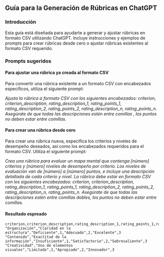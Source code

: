## Guía para la Generación de Rúbricas en ChatGPT
### Introducción
Esta guía está diseñada para ayudarte a generar y ajustar rúbricas en formato CSV utilizando ChatGPT. Incluye instrucciones y ejemplos de prompts para crear rúbricas desde cero o ajustar rúbricas existentes al formato CSV requerido.

### Prompts sugeridos
#### Para ajustar una rúbrica ya creada al formato CSV
Para convertir una rúbrica existente a un formato CSV con encabezados específicos, utiliza el siguiente prompt:


*Ajusta la rúbrica a formato CSV con los siguientes encabezados: criterion, criterion_description, rating_description_1, rating_points_1, rating_description_2, rating_points_2, rating_description_n, rating_points_n. Asegúrate de que todas las descripciones estén entre comillas , los puntos no deben estar entre comillas.*


#### Para crear una rúbrica desde cero
Para crear una rúbrica nueva, especifica los criterios y niveles de desempeño deseados, así como los encabezados requeridos para el formato CSV. Utiliza el siguiente prompt:

*Crea una rúbrica para evaluar un mapa mental que contenga [número] criterios y [número] niveles de desempeño por criterio. Los niveles de evaluación van de [número] a [número] puntos, e incluye una descripción detallada de cada criterio y nivel. La rúbrica debe estar en formato CSV con los siguientes encabezados: criterion, criterion_description, rating_description_1, rating_points_1, rating_description_2, rating_points_2, rating_description_n, rating_points_n. Asegúrate de que todas las descripciones estén entre comillas dobles, los puntos no deben estar entre comillas.*

#### Resultado espreado

```csv
criterion,criterion_description,rating_description_1,rating_points_1,rating_description_2,rating_points_2,rating_description_3,rating_points_3
"Organización","Claridad en la estructura","Deficiente",1,"Adecuado",2,"Excelente",3
"Contenido","Exactitud de la información","Insuficiente",1,"Satisfactorio",2,"Sobresaliente",3
"Creatividad","Uso de elementos visuales","Limitado",1,"Apropiado",2,"Innovador",3
```

